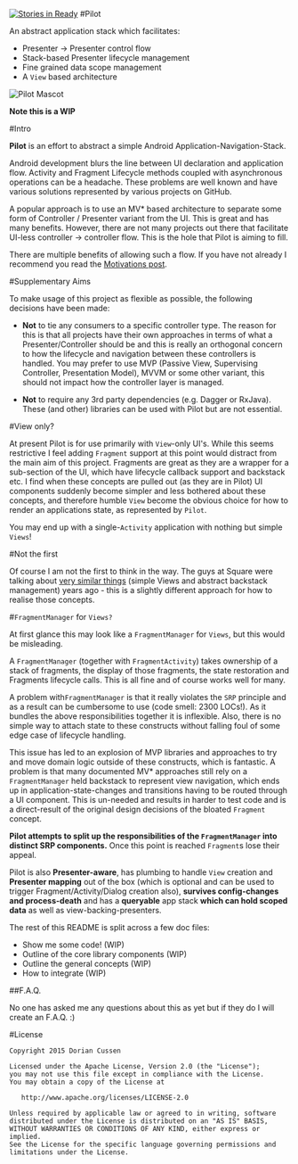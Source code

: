 [![Stories in Ready](https://badge.waffle.io/doridori/Pilot.png?label=ready&title=Ready)](https://waffle.io/doridori/Pilot)
#Pilot

An abstract application stack which facilitates:

- Presenter -> Presenter control flow
- Stack-based Presenter lifecycle management
- Fine grained data scope management
- A `View` based architecture 

![Pilot Mascot](https://raw.githubusercontent.com/doridori/Pilot/master/gfx/pilot_mascot.png)

**Note this is a WIP**

#Intro

**Pilot** is an effort to abstract a simple Android Application-Navigation-Stack. 

Android development blurs the line between UI declaration and application flow. Activity and Fragment Lifecycle methods coupled with asynchronous operations can be a headache. These problems are well known and have various solutions represented by various projects on GitHub.

A popular approach is to use an MV* based architecture to separate some form of Controller / Presenter variant from the UI. This is great and has many benefits. However, there are not many projects out there that facilitate UI-less controller -> controller flow. This is the hole that Pilot is aiming to fill.

There are multiple benefits of allowing such a flow. If you have not already I recommend you read the [Motivations post](http://doridori.github.io/Android-Architecture-Pilot/).

#Supplementary Aims

To make usage of this project as flexible as possible, the following decisions have been made:

- **Not** to tie any consumers to a specific controller type. The reason for this is that all projects have their own approaches in terms of what a Presenter/Controller should be and this is really an orthogonal concern to how the lifecycle and navigation between these controllers is handled. You may prefer to use MVP (Passive View, Supervising Controller, Presentation Model), MVVM or some other variant, this should not impact how the controller layer is managed.

- **Not** to require any 3rd party dependencies (e.g. Dagger or RxJava). These (and other) libraries can be used with Pilot but are not essential. 

#View only?

At present Pilot is for use primarily with `View`-only UI's. While this seems restrictive I feel adding `Fragment` support at this point would distract from the main aim of this project. Fragments are great as they are a wrapper for a sub-section of the UI, which have lifecycle callback support and backstack etc. I find when these concepts are pulled out (as they are in Pilot) UI components suddenly become simpler and less bothered about these concepts, and therefore humble `View` become the obvious choice for how to render an applications state, as represented by `Pilot`.

You may end up with a single-`Activity` application with nothing but simple `Views`!

#Not the first

Of course I am not the first to think in the way. The guys at Square were talking about [very similar things](https://corner.squareup.com/2014/10/advocating-against-android-fragments.html) (simple Views and abstract backstack management) years ago - this is a slightly different approach for how to realise those concepts.

#`FragmentManager` for `Views?`

At first glance this may look like a `FragmentManager` for `Views`, but this would be misleading.

A `FragmentManager` (together with `FragmentActivity`) takes ownership of a stack of fragments, the display of those fragments, the state restoration and Fragments lifecycle calls. This is all fine and of course works well for many. 

A problem with`FragmentManager` is that it really violates the `SRP` principle and as a result can be cumbersome to use (code smell: 2300 LOCs!). As it bundles the above responsibilities together it is inflexible. Also, there is no simple way to attach state to these constructs without falling foul of some edge case of lifecycle handling.

This issue has led to an explosion of MVP libraries and approaches to try and move domain logic outside of these constructs, which is fantastic. A problem is that many documented MV* approaches still rely on a `FragmentManager` held backstack to represent view navigation, which ends up in application-state-changes and transitions having to be routed through a UI component. This is un-needed and results in harder to test code and is a direct-result of the original design decisions of the bloated `Fragment` concept. 

**Pilot attempts to split up the responsibilities of the `FragmentManager` into distinct SRP components.** Once this point is reached `Fragment`s lose their appeal.

Pilot is also **Presenter-aware**, has plumbing to handle `View` creation and **Presenter mapping** out of the box (which is optional and can be used to trigger Fragment/Activity/Dialog creation also), **survives config-changes and process-death** and has a **queryable** app stack **which can hold scoped data** as well as view-backing-presenters. 

The rest of this README is split across a few doc files:

- Show me some code! (WIP)
- Outline of the core library components (WIP)
- Outline the general concepts (WIP)
- How to integrate (WIP)

##F.A.Q.

No one has asked me any questions about this as yet but if they do I will create an F.A.Q. :)

#License

    Copyright 2015 Dorian Cussen

    Licensed under the Apache License, Version 2.0 (the "License");
    you may not use this file except in compliance with the License.
    You may obtain a copy of the License at

       http://www.apache.org/licenses/LICENSE-2.0

    Unless required by applicable law or agreed to in writing, software
    distributed under the License is distributed on an "AS IS" BASIS,
    WITHOUT WARRANTIES OR CONDITIONS OF ANY KIND, either express or implied.
    See the License for the specific language governing permissions and
    limitations under the License.


